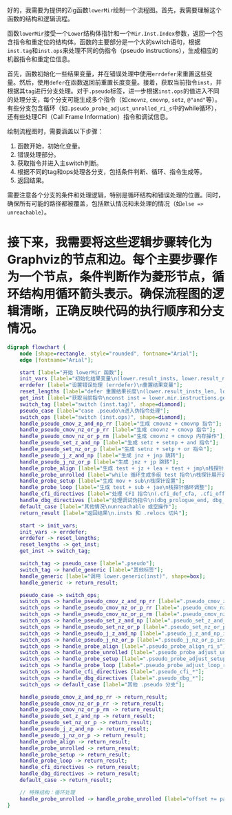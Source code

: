 好的，我需要为提供的Zig函数`lowerMir`绘制一个流程图。首先，我需要理解这个函数的结构和逻辑流程。

函数`lowerMir`接受一个`Lower`结构体指针和一个`Mir.Inst.Index`参数，返回一个包含指令和重定位的结构体。函数的主要部分是一个大的switch语句，根据`inst.tag`和`inst.ops`来处理不同的伪指令（pseudo instructions），生成相应的机器指令和重定位信息。

首先，函数初始化一些结果变量，并在错误处理中使用`errdefer`来重置这些变量。然后，使用`defer`在函数返回前重置长度变量。接着，获取当前指令`inst`，并根据其`tag`进行分支处理。对于`.pseudo`标签，进一步根据`inst.ops`的值进入不同的处理分支，每个分支可能生成多个指令（如`cmovnz`, `cmovnp`, `setz`, `@"and"`等）。有些分支包含循环（如`.pseudo_probe_adjust_unrolled_ri_s`中的while循环），还有些处理CFI（Call Frame Information）指令和调试信息。

绘制流程图时，需要涵盖以下步骤：
1. 函数开始，初始化变量。
2. 错误处理部分。
3. 获取指令并进入主switch判断。
4. 根据不同的tag和ops处理各分支，包括条件判断、循环、指令生成等。
5. 返回结果。

需要注意各个分支的条件和处理逻辑，特别是循环结构和错误处理的位置。同时，确保所有可能的路径都被覆盖，包括默认情况和未处理的情况（如`else => unreachable`）。

接下来，我需要将这些逻辑步骤转化为Graphviz的节点和边。每个主要步骤作为一个节点，条件判断作为菱形节点，循环结构用循环箭头表示。确保流程图的逻辑清晰，正确反映代码的执行顺序和分支情况。
================================================
```dot
digraph flowchart {
    node [shape=rectangle, style="rounded", fontname="Arial"];
    edge [fontname="Arial"];

    start [label="开始 lowerMir 函数"];
    init_vars [label="初始化结果变量\n(lower.result_insts, lower.result_relocs)"];
    errdefer [label="设置错误处理 (errdefer)\n重置结果变量"];
    reset_lengths [label="defer 重置结果长度\n(lower.result_insts_len, lower.result_relocs_len)"];
    get_inst [label="获取当前指令\nconst inst = lower.mir.instructions.get(index)"];
    switch_tag [label="switch (inst.tag)", shape=diamond];
    pseudo_case [label="case .pseudo\n进入伪指令处理"];
    switch_ops [label="switch (inst.ops)", shape=diamond];
    handle_pseudo_cmov_z_and_np_rr [label="生成 cmovnz + cmovnp 指令"];
    handle_pseudo_cmov_nz_or_p_rr [label="生成 cmovnz + cmovp 指令"];
    handle_pseudo_cmov_nz_or_p_rm [label="生成 cmovnz + cmovp 内存操作"];
    handle_pseudo_set_z_and_np [label="生成 setz + setnp + and 指令"];
    handle_pseudo_set_nz_or_p [label="生成 setnz + setp + or 指令"];
    handle_pseudo_j_z_and_np [label="生成 jnz + jnp 跳转"];
    handle_pseudo_j_nz_or_p [label="生成 jnz + jp 跳转"];
    handle_probe_align [label="生成 test + jz + lea + test + jmp\n栈探针对齐"];
    handle_probe_unrolled [label="while 循环生成多组 test 指令\n栈探针展开调整"];
    handle_probe_setup [label="生成 mov + sub\n栈探针设置"];
    handle_probe_loop [label="生成 test + sub + jae\n栈探针循环调整"];
    handle_cfi_directives [label="处理 CFI 指令\n(.cfi_def_cfa, .cfi_offset 等)"];
    handle_dbg_directives [label="处理调试伪指令\n(dbg_prologue_end, dbg_line 等)"];
    default_case [label="其他情况\nunreachable 或空操作"];
    return_result [label="返回结果\n.insts 和 .relocs 切片"];

    start -> init_vars;
    init_vars -> errdefer;
    errdefer -> reset_lengths;
    reset_lengths -> get_inst;
    get_inst -> switch_tag;

    switch_tag -> pseudo_case [label=".pseudo"];
    switch_tag -> handle_generic [label="其他标签"];
    handle_generic [label="调用 lower.generic(inst)", shape=box];
    handle_generic -> return_result;

    pseudo_case -> switch_ops;
    switch_ops -> handle_pseudo_cmov_z_and_np_rr [label=".pseudo_cmov_z_and_np_rr"];
    switch_ops -> handle_pseudo_cmov_nz_or_p_rr [label=".pseudo_cmov_nz_or_p_rr"];
    switch_ops -> handle_pseudo_cmov_nz_or_p_rm [label=".pseudo_cmov_nz_or_p_rm"];
    switch_ops -> handle_pseudo_set_z_and_np [label=".pseudo_set_z_and_np_r/m"];
    switch_ops -> handle_pseudo_set_nz_or_p [label=".pseudo_set_nz_or_p_r/m"];
    switch_ops -> handle_pseudo_j_z_and_np [label=".pseudo_j_z_and_np_inst"];
    switch_ops -> handle_pseudo_j_nz_or_p [label=".pseudo_j_nz_or_p_inst"];
    switch_ops -> handle_probe_align [label=".pseudo_probe_align_ri_s"];
    switch_ops -> handle_probe_unrolled [label=".pseudo_probe_adjust_unrolled_ri_s"];
    switch_ops -> handle_probe_setup [label=".pseudo_probe_adjust_setup_rri_s"];
    switch_ops -> handle_probe_loop [label=".pseudo_probe_adjust_loop_rr"];
    switch_ops -> handle_cfi_directives [label=".pseudo_cfi_*"];
    switch_ops -> handle_dbg_directives [label=".pseudo_dbg_*"];
    switch_ops -> default_case [label="其他 .pseudo 分支"];

    handle_pseudo_cmov_z_and_np_rr -> return_result;
    handle_pseudo_cmov_nz_or_p_rr -> return_result;
    handle_pseudo_cmov_nz_or_p_rm -> return_result;
    handle_pseudo_set_z_and_np -> return_result;
    handle_pseudo_set_nz_or_p -> return_result;
    handle_pseudo_j_z_and_np -> return_result;
    handle_pseudo_j_nz_or_p -> return_result;
    handle_probe_align -> return_result;
    handle_probe_unrolled -> return_result;
    handle_probe_setup -> return_result;
    handle_probe_loop -> return_result;
    handle_cfi_directives -> return_result;
    handle_dbg_directives -> return_result;
    default_case -> return_result;

    // 特殊结构：循环处理
    handle_probe_unrolled -> handle_probe_unrolled [label="offset += page_size", style=dashed];
}
```